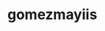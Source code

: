 # gomezmayiis
<html><head>
<style>
<body>
<link type="text/css" href="http://nueva.com/estilo.css" rel="stylesheet">

<div class="container wrapper">
  <div id="top">
   <h1>Definiciones</h1>
     <ul id="menulist">
      
       <li class="menuitem"><a href="nueva.html">Widget</a><p></style> 
        <h3>CONCEPTOS EN WEB</h3>

       </li><li class="menuitem"><a href="nueva3.html">CGI</a><P>es una pequeña aplicación o programa, usualmente presentado en archivos o ficheros pequeños que son ejecutados por un motor de widgets o Widget Engine. Entre sus objetivos están dar fácil acceso a funciones frecuentemente usadas y proveer de información visual</P>
          <p>Es utilizado con fines educativos <a href="http://www.maestrosdelweb.com/cgiintro/">http://www.maestrosdelweb.com/cgiintro/</a><br /></p>

       </li><li class="menuitem"><a href="nueva2.html">ASP</a><p>Las Active Server Pages son un ambiente de aplicación abierto y gratuito en el que se puede combinar código HTML, scripts y componentes ActiveX del servidor para crear soluciones dinámicas y poderosas para el web</p>
          <p>Es utilizado con fines educativos <a href="http://www.maestrosdelweb.com/cgiintro/">http://www.maestrosdelweb.com/cgiintro/</a><br /></p>


       </li><li class="menuitem"><a href="nueva4.html">ISP</a><p>ISP significa literalmente Internet service provider (en español, proveedor de servicios de Internet). Este es un servicio (en la mayoría de los casos pago) que permite conectarse a Internet. </p>
          <p>Es utilizado con fines educativos <a href="http://www.maestrosdelweb.com/cgiintro/">http://www.maestrosdelweb.com/cgiintro/</a><br /></p>           

       </li><li class="menuitem"><a href="nueva4.html">JAVASCRIP</a><p>avaScript es un lenguaje de programación que te permite realizar actividades complejas en una página web cada vez más una página web hace más cosas que sólo mostrar información estática como mostrar actualizaciones de contenido en el momento, interactuar con mapas, animaciones gráficas 2D/3D</p>
          <p>Es utilizado con fines educativos <a href="">https://developer.mozilla.org/es/docs/Learn/JavaScript/First_steps/Qu%C3%A9_es_JavaScript</a><br /></p>

       </li><li class="menuitem"><a href="nueva4.html">APLICACION MOVIL</a><p> es una aplicación informática diseñada para ser ejecutada en teléfonos inteligentes, tabletas y otros dispositivos móviles. Las aplicaciones permiten al usuario efectuar un conjunto de tareas de cualquier tipo  profesional, de ocio, educativas, de acceso a servicios</p>
          <p>Es utilizado con fines educativos <a href="">https://es.wikipedia.org/wiki/Aplicaci%C3%B3n_m%C3%B3vil</a><br /></p>          

       </li><li class="menuitem"><a href="nueva4.html">APLICACION NATIVA</a><p>Una aplicación nativa es la que se desarrolla de forma específica para un determinado sistema operativo, llamado Software Development Kit o SDK</p>
          <p>Es utilizado con fines educativos <a href="">https://www.raona.com/aplicacion-nativa-web-hibrida/</a><br /></p>

       </li><li class="menuitem"><a href="nueva4.html">CONTENIDO EJECUTABLE</a><p>es tradicionalmente un archivo binario, o como se le conoce habitualmente, cuyo contenido se interpreta por el ordenador como un programa. ... Por ejemplo, un ejecutable Java es portable ya que utiliza un bytecode no asociado a un procesador en concreto.</p>
          <p>Es utilizado con fines educativos <a href="">https://es.wikipedia.org/wiki/Ejecutable</a><br /></p>

       </li><li class="menuitem"><a href="nueva4.html">Socket</a><p> es un método para la comunicación entre un programa del cliente y un programa del servidor en una red. Un socket se define como el punto final en una conexión</p>
       <p>Es utilizado con fines educativos <a href="https://es.wikipedia.org/wiki/Socket_de_Internet">https://es.wikipedia.org/wiki/Socket_de_Internet</a><br /></p>

       </li><li class="menuitem"><a href="nueva4.html">Widget</a><p>es una pequeña aplicación o programa, usualmente presentado en archivos o ficheros pequeños que son ejecutados por un motor de widgets o Widget Engine. Entre sus objetivos están dar fácil acceso a funciones frecuentemente usadas y proveer de información visual. </p>
       <p>Es utilizado con fines educativos <a href="">https://es.wikipedia.org/wiki/Widget</a><br /></p>




        <h1>Objetivos Distribuidos</h1>
      
      </li><li class="menuitem"><a href="nueva4.html">Invocacion Remota de Metodos</a><p>un mecanismo ofrecido por Java para invocar un método de manera remota. Forma parte del entorno estándar de ejecución de Java y provee de un mecanismo simple para la comunicación de servidores en aplicaciones distribuidas basadas exclusivamente en Java. </p>
       <p>Es utilizado con fines educativos <a href="">https://es.slideshare.net/matiasyimak/invocacin-de-mtodos-remotos-rmi</a><br /></p>

       </li><li class="menuitem"><a href="nueva4.html">DCOM</a><p>El Modelo de Objetos de Componentes Distribuidos (Distributed Component Object Model, DCOM) es una tecnología propietaria de Microsoft para desarrollar componentes de software distribuidos sobre varias computadoras y que se comunican entre sí</p>
          <p>Es utilizado con fines educativos <a href="">https://es.wikipedia.org/wiki/Modelo_de_Objetos_de_Componentes_Distribuidos</a><br /></p>


       </li><li class="menuitem"><a href="nueva4.html">CORDOBA</a><p>Apache Cordova es un marco de desarrollo móvil de código abierto. Permite utilizar las tecnologías estándar web como HTML5, CSS3 y JavaScript para desarrollo multiplataforma, evitando el lenguaje de desarrollo nativo cada plataformas móviles. Aplicaciones ejecutan dentro de envolturas para cada plataforma y dependen de enlaces estándares API para acceder a de cada dispositivo sensores, datos y estado de la red</p>
          <p>Es utilizado con fines educativos <a href="">https://es.wikipedia.org/wiki/CORBA</a><br /></p>


        <h1>ADMINISTRACION DE SEGURIDAD</h1>
      
      </li><li class="menuitem"><a href="nueva4.html">Cifrado</a><p> El cifrado es la práctica de codificar y decodificar datos. Cuando los datos están cifrados, se les ha aplicado un algoritmo para codificarlos, de manera que dejan de estar en su formato original y, por consiguiente, no se pueden leer. Los datos solo se pueden decodificar a su forma original aplicando una determinada clave de descifrado. Las técnicas de codificación son una parte importante de la seguridad de los datos, ya que protegen la información sensible contra amenazas como la explotación mediante malware y el acceso no autorizado de terceros </p>
       <p>Es utilizado con fines educativos <a href="">https://latam.kaspersky.com/resource-center/definitions/encryption</a><br /></p>


       </li><li class="menuitem"><a href="nueva4.html">FIREWALLS</a><p>Un firewall es un dispositivo de seguridad de la red que monitorea el tráfico de red -entrante y saliente- y decide si permite o bloquea tráfico específico en función de un conjunto definido de reglas de seguridad. Establecen una barrera entre las redes internas protegidas y controladas en las que se puede confiar y redes externas que no son de confianza, como Internet.Un firewall puede ser hardware, software o ambos.</p>
          <p>Es utilizado con fines educativos <a href="">https://www.cisco.com/c/es_mx/products/security/firewalls/what-is-a-firewall.html</a><br /></p> 

        </li><li class="menuitem"><a href="nueva4.html">SEGURIDAD INFORMATICA</a><p>La seguridad informática, también conocida como ciberseguridad o seguridad de tecnologías de la información, es el área relacionada con la informática y la telemática que se enfoca en la protección de la infraestructura computacional y todo lo relacionado con esta y, especialmente, la información contenida en una computadora o circulante a través de las redes de computadoras. La seguridad informática es la disciplina que se encarga de diseñar las normas, procedimientos, métodos y técnicas destinados a conseguir un sistema de información seguro y confiable.
          <p>Es utilizado con fines educativos<a href="">https://es.wikipedia.org/wiki/Seguridad_inform%C3%A1tica</a><br /></p>


        </li><li class="menuitem"><a href="nueva4.html">CONTROL DE ACCESO</a><p>El control de acceso informático o control de acceso a sistemas informáticos, en seguridad informática, consiste en la autenticación, autorización de acceso y auditoría. Una definición más estrecha de control de acceso abarcaría únicamente la aprobación de acceso, por lo que el sistema adopta la decisión de conceder o rechazar una solicitud de acceso de un sujeto ya autenticado, sobre la base a lo que el sujeto está autorizado a acceder. Autenticación y control de acceso a menudo se combinan en una sola operación, por lo que el acceso está aprobado sobre la base de la autenticación exitosa, o sobre la base de una token de acceso anónimo. Los métodos de autenticación y tokens incluyen contraseñas, escaneados biométricos, llaves físicas, llaves electrónicas y dispositivos, caminos ocultos, barreras sociales y monitoreo por seres humanos y sistemas automatizados
          <p>Es utilizado con fines educativos<a href="">https://es.wikipedia.org/wiki/Control_de_acceso_inform%C3%A1tico</a><br /></p> 
        

        </li><li class="menuitem"><a href="nueva4.html">AUTENTICACION</a><p>Autenticación es el proceso que debe seguir un usuario para tener acceso a los recursos de un sistema o de una red de computadores. Este proceso implica identificación (decirle al sistema quién es) y autenticación (demostrar que el usuario es quien dice ser). La autenticación por sí sola no verifica derechos de acceso del usuario; estos se confirman en el proceso de autorización.
          <p>Es utilizado con fines educativos<a href="">http://www.oas.org/en/citel/infocitel/2006/junio/seguridad_e.asp</a><br /></p>

        </li><li class="menuitem"><a href="nueva4.html">DETECCION DE INTRUSOS</a><p>Un sistema de detección de intrusos es un componente más dentro del modelo de seguridad de una organización. Consiste en detectar actividades inapropiadas, incorrectas o anómala desde el exterior-interior de un sistema informáticoLos sistemas de detección de intrusos pueden clasificarse, según su función y comportamiento en:
                        Host-Based IDS: operan en un host para detectar actividad maliciosa en el mismo.
                        Network-Based IDS: operan sobre los flujos de información intercambiados en una red.
                        Knowledge-Based IDS: sistemas basados en Conocimiento.
                        Behavior-Based IDS: sistemas basados en Comportamiento. Se asume que una intrusión puede ser detectada observando una desviación respecto del comportamiento normal o esperado de un usuario en el sistema.
          <p>Es utilizado con fines educativos<a href="">https://www.segu-info.com.ar/proteccion/deteccion.htm</a><br /></p>  

        </li><li class="menuitem"><a href="nueva4.html">SISTEMAS DE PROXI Y AGENTES</a><p>Un proxy es un ordenador intermedio que se usa en la comunicación de otros dos. La información (generalmente en Internet) va directamente entre un ordenador y otro. Mediante un proxy, la información va, primero, al ordenador intermedio (proxy), y éste se lo envía al ordenador de destino, de manera que no existe conexión directa entre el primero y el último
          <p>Es utilizado con fines educativos<a href="">https://portal.sitiosregios.com/knowledgebase/124/iQue--es-un-Proxy-y-para-que-sirve-.html</a><br /></p>
        
        </li><li class="menuitem"><a href="nueva4.html">TUNELIZACION</a><p>Se conoce como túnel o tunneling a la técnica que consiste en encapsular un protocolo de red sobre otro (protocolo de red encapsulador) creando un túnel de información dentro de una red de computadoras. El uso de esta técnica persigue diferentes objetivos, dependiendo del problema que se esté tratando, como por ejemplo la comunicación de islas en escenarios multicast, la redirección de tráfico, etc. La técnica de tunelizar se suele utilizar para transportar un protocolo determinado a través de una red que, en condiciones normales, no lo aceptaría. Otro uso de la tunelización de protocolos es la creación de diversos tipos de redes privadas virtuales.
          <p>Es utilizado con fines educativos<a href="">https://es.wikipedia.org/wiki/T%C3%BAnel_(inform%C3%A1tica)</a><br /></p>


        </li><li class="menuitem"><a href="nueva4.html">PROTOCOLO DE RED</a><p>Autenticación es el proceso que debe seguir un usuario para tener acceso a los recursos de un sistema o de una red de computadores. Este proceso implica identificación (decirle al sistema quién es) y autenticación (demostrar que el usuario es quien dice ser). La autenticación por sí sola no verifica derechos de acceso del usuario; estos se confirman en el proceso de autorización.
          <p>Es utilizado con fines educativos<a href="">http://www.oas.org/en/citel/infocitel/2006/junio/seguridad_e.asp</a><br /></p>  

    <h1>> Resumen de Programacion con HTML Servlets y JSP </h1>

	<h1> Arquitectura Cliente Sevidor </h1>
		<p>CLIENTE: es el interesado en interartuar con los programas que existen en internet, el cliente tiene como funcion primordial facilitar la interaccion del usuario. El objetivo basico delcliente en la arquitectura cliente-servidor es facilitar la presentaciony control de la informacionadministrada por la aplicacion </p>
		
	<h1>SERVIDOR</h1>
		<p>Es el responsable de prestar los servicios requeridos por los client, muchos de los lenguajes de programacion han sido utilizados para programar los servidores pero existen ciertas tecnologias diseñadas especificamente para arquitecturas cliente-servidor en internet.
		El primer modelo de programacion para arquitecturas cliente-servidor en internet fueron los CGI que en la actualidad se han extendido con estandares mas modernos como ASP, ColdFusion PHP </p>
	<h1>HTML</h1>
		<p>Fue desarrollado por Teem Berners-Lee simultaneamente a la creacion de la web. HTML es un lenguaje de hipertexto que permite el despliegue de documentos que incluyen ligas con otros documentos</p>

	<h1>FORMAS</h1>
		<p>Otro aspecto importante de HTML son las formas para insertar datos y presionar botones dentro de una pagina. Esta tarea se hace mediante dos tipos de etiquetas la primera llamada "FORM" para la administracion de la informacion con formato FORM ACTION="url"  y que termina con la etiqueta /FORM .
		El url indica el archivo donde se encuentra el programa encargado de manipular la informacion de la forma</p>
		<p>La segunda etiqueta es "INPUT" donde se especifica el tipo de entrada de datos con formato INPUT TYPE="tipo" opciones Los tipos mas importantes que se destacaran son text correspondientes a un cambio de texto "PASSWORD" que corresponde a un campo de texto donde el texto insertado se despliega en la pantalla mediante caracteres codificados </p>
	<h1>SERVLETS</h1>
		<P>Como se ha visto hasta el momento los elementos HTML sirven para desplegar informacion en un navegador, algo que en la actualidad esta muy estandarizado. A pesar de incluir fomas para campos de texto y botones estos campos deben ser procesados por herramientas del lado del servidor, tarea que los servidores de tipo HTTP no pueden llevar a cabo. Para ello se requiere de un servidor de aplicacion que puede procesar las acciones generadas en la pagina HTML del navegador.
		El SERVLET es la tecnologia basica de java para dar servicio de aplicaciones en internet</P>	
	<h1>JSP</h1>
		<p>El desarrollador del software es normalmente el resposable de la programacion. Para simplificar la tarea del diseño de pantallas en el cliente bajo la tecnologia de java se creo la tecnologia de java server pages (JSP) la cual agrega un nivel adicional de procesamiento sobre los servlets y simplifica su programacion</p>



        
      
      </li></ul></div>
    
    </div> 
  </div>  
</div>
</body>
</html>

